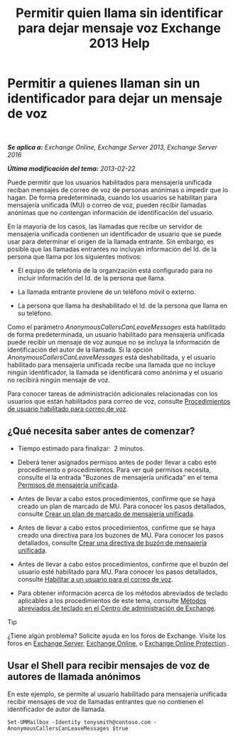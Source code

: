 ﻿---
title: 'Permitir quien llama sin identificar para dejar mensaje voz Exchange 2013 Help'
TOCTitle: Permitir a quienes llaman sin un identificador para dejar un mensaje de voz
ms:assetid: 51367d98-e17c-4bcf-8b14-208bd1ac3af0
ms:mtpsurl: https://technet.microsoft.com/es-es/library/Bb232040(v=EXCHG.150)
ms:contentKeyID: 49895623
ms.date: 05/22/2018
mtps_version: v=EXCHG.150
ms.translationtype: MT
---

# Permitir a quienes llaman sin un identificador para dejar un mensaje de voz

 

_**Se aplica a:** Exchange Online, Exchange Server 2013, Exchange Server 2016_

_**Última modificación del tema:** 2013-02-22_

Puede permitir que los usuarios habilitados para mensajería unificada reciban mensajes de correo de voz de personas anónimas o impedir que lo hagan. De forma predeterminada, cuando los usuarios se habilitan para mensajería unificada (MU) o correo de voz, pueden recibir llamadas anónimas que no contengan información de identificación del usuario.

En la mayoría de los casos, las llamadas que recibe un servidor de mensajería unificada contienen un identificador de usuario que se puede usar para determinar el origen de la llamada entrante. Sin embargo, es posible que las llamadas entrantes no incluyan información del Id. de la persona que llama por los siguientes motivos:

  - El equipo de telefonía de la organización está configurado para no incluir información del Id. de la persona que llama.

  - La llamada entrante proviene de un teléfono móvil o externo.

  - La persona que llama ha deshabilitado el Id. de la persona que llama en su teléfono.

Como el parámetro *AnonymousCallersCanLeaveMessages* está habilitado de forma predeterminada, un usuario habilitado para mensajería unificada puede recibir un mensaje de voz aunque no se incluya la información de identificación del autor de la llamada. Si la opción *AnonymousCallersCanLeaveMessages* está deshabilitada, y el usuario habilitado para mensajería unificada recibe una llamada que no incluye ningún identificador, la llamada se identificará como anónima y el usuario no recibirá ningún mensaje de voz.

Para conocer tareas de administración adicionales relacionadas con los usuarios que están habilitados para correo de voz, consulte [Procedimientos de usuario habilitado para correo de voz](https://docs.microsoft.com/es-es/exchange/voice-mail-unified-messaging/set-up-voice-mail/voice-mail-enabled-user-procedures).

## ¿Qué necesita saber antes de comenzar?

  - Tiempo estimado para finalizar:  2 minutos.

  - Deberá tener asignados permisos antes de poder llevar a cabo este procedimiento o procedimientos. Para ver qué permisos necesita, consulte el la entrada "Buzones de mensajería unificada" en el tema [Permisos de mensajería unificada](unified-messaging-permissions-exchange-2013-help.md).

  - Antes de llevar a cabo estos procedimientos, confirme que se haya creado un plan de marcado de MU. Para conocer los pasos detallados, consulte [Crear un plan de marcado de mensajería unificada](https://docs.microsoft.com/es-es/exchange/voice-mail-unified-messaging/connect-voice-mail-system/create-um-dial-plan).

  - Antes de llevar a cabo estos procedimientos, confirme que se haya creado una directiva para los buzones de MU. Para conocer los pasos detallados, consulte [Crear una directiva de buzón de mensajería unificada](https://docs.microsoft.com/es-es/exchange/voice-mail-unified-messaging/set-up-voice-mail/create-um-mailbox-policy).

  - Antes de llevar a cabo estos procedimientos, confirme que el buzón del usuario esté habilitado para MU. Para conocer los pasos detallados, consulte [Habilitar a un usuario para el correo de voz](https://docs.microsoft.com/es-es/exchange/voice-mail-unified-messaging/set-up-voice-mail/enable-a-user-for-voice-mail).

  - Para obtener información acerca de los métodos abreviados de teclado aplicables a los procedimientos de este tema, consulte [Métodos abreviados de teclado en el Centro de administración de Exchange](keyboard-shortcuts-in-the-exchange-admin-center-exchange-online-protection-help.md).


> [!TIP]
> ¿Tiene algún problema? Solicite ayuda en los foros de Exchange. Visite los foros en <A href="https://go.microsoft.com/fwlink/p/?linkid=60612">Exchange Server</A>, <A href="https://go.microsoft.com/fwlink/p/?linkid=267542">Exchange Online</A>, o <A href="https://go.microsoft.com/fwlink/p/?linkid=285351">Exchange Online Protection</A>..



## Usar el Shell para recibir mensajes de voz de autores de llamada anónimos

En este ejemplo, se permite al usuario habilitado para mensajería unificada recibir mensajes de voz de llamadas entrantes que no contienen el identificador de autor de llamada.

    Set-UMMailbox -Identity tonysmith@contoso.com -AnonymousCallersCanLeaveMessages $true

